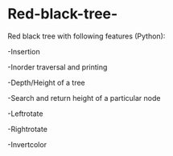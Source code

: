 # Red-black-tree-
Red black tree with following features (Python):

-Insertion

-Inorder traversal and printing

-Depth/Height of a tree

-Search and return height of a particular node

-Leftrotate

-Rightrotate

-Invertcolor